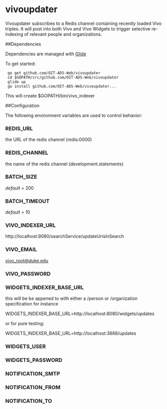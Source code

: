 # vivoupdater

Vivoupdater subscribes to a Redis channel containing recently loaded Vivo triples. It will post into both Vivo and Vivo Widgets to trigger selective re-indexing of relevant people and organizations.

##Dependencies

Dependencies are managed with [Glide](https://github.com/Masterminds/glide)

To get started:

     go get github.com/OIT-ADS-Web/vivoupdater
     cd $GOPATH/src/github.com/OIT-ADS-Web/vivoupdater
     glide up
     go install github.com/OIT-ADS-Web/vivoupdater...

This will create $GOPATH/bin/vivo_indexer


##Configuration

The following environment variables are used to control behavior:

### REDIS_URL

  the URL of the redis channel (redis:0000)

### REDIS_CHANNEL

  the name of the redis channel (development.statements)

### BATCH_SIZE

   *default* = 200
   
### BATCH_TIMEOUT

   *default* = 10

### VIVO_INDEXER_URL

   http://localhost:9080/searchService/updateUrisInSearch

### VIVO_EMAIL

   vivo_root@duke.edu

### VIVO_PASSWORD

   <the password>

### WIDGETS_INDEXER_BASE_URL
  
   this will be be appened to with either a /person or /organization specification
   for instance
   
   WIDGETS_INDEXER_BASE_URL=http://localhost:8080/widgets/updates
   
   or for pure testing:
   
   WIDGETS_INDEXER_BASE_URL=http://localhost:3888/updates


### WIDGETS_USER

### WIDGETS_PASSWORD

### NOTIFICATION_SMTP

### NOTIFICATION_FROM

### NOTIFICATION_TO


